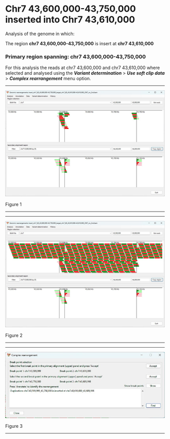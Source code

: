 # Chr7 43,600,000-43,750,000  inserted into Chr7 43,610,000

Analysis of the genome in which: 

The region **chr7 43,600,000-43,750,000** is insert at **chr7 43,610,000**

### Primary region spanning: chr7 43,600,000-43,750,000 

For this analysis the reads at chr7 43,600,000 and chr7 43,610,000 where selected and analysed using the
 ___Variant determination___ > ___Use soft clip data___ > ___Complex rearrangement___ menu option.


<hr />

![image](images/insert_chr7_60_43,600,000-43,750,000_target_chr7_60_43,610,000-43,610,000_ONT_no_2nd_1.jpg)

Figure 1

<hr />

<hr />

![image](images/insert_chr7_60_43,600,000-43,750,000_target_chr7_60_43,610,000-43,610,000_ONT_no_2nd_1_all.jpg)

Figure 2

<hr />

<hr />

![image](images/insert_chr7_60_43,600,000-43,750,000_target_chr7_60_43,610,000-43,610,000_ONT_no_2nd_1_results.jpg)

Figure 3

<hr />

